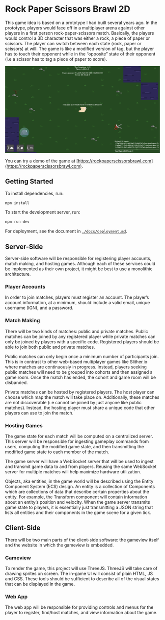 # Rock Paper Scissors Brawl 2D

This game idea is based on a prototype I had built several years ago. In the prototype, players would face off in a multiplayer arena against other players in a first person rock-paper-scissors match. Basically, the players would control a 3D character that was either a rock, a piece of paper or scissors. The player can switch between each state (rock, paper or scissors) at will. The game is like a modified version of tag, but the player has to touch their opponent while in the “opposite” state of their opponent (i.e a scissor has to tag a piece of paper to score).

![](./docs/assets/ingame_screen.png)

You can try a demo of the game at [https://rockpaperscissorsbrawl.com](https://rockpaperscissorsbrawl.com).

## Getting Started

To install dependencies, run:

```bash
npm install
```

To start the development server, run:

```bash
npm run dev
```

For deployment, see the document in [`./docs/deployment.md`](./docs/deployment.md).

## Server-Side

Server-side software will be responsible for registering player accounts, match making, and hosting games. Although each of these services could be implemented as their own project, it might be best to use a monolithic architecture. 

### Player Accounts

In order to join matches, players must register an account. The player’s account information, at a minimum, should include a valid email, unique username (IGN), and a password. 

### Match Making

There will be two kinds of matches: public and private matches. Public matches can be joined by any registered player while private matches can only be joined by players with a specific code. Registered players should be able to join both public and private matches. 

Public matches can only begin once a minimum number of participants join. This is in contrast to other web-based multiplayer games like Slither.io where matches are continuously in progress. Instead, players seeking public matches will need to be grouped into cohorts and then assigned a game room. Once the match has ended, the cohort and game room will be disbanded.

Private matches can be hosted by registered players. The host player can choose which map the match will take place on. Additionally, these matches are not discoverable (i.e cannot be joined by just anyone like public matches). Instead, the hosting player must share a unique code that other players can use to join the match.

### Hosting Games

The game state for each match will be computed on a centralized server. This server will be responsible for ingesting gameplay commands from users, computing the modified game state, and then transmitting the modified game state to each member of the match.

The game server will have a WebSocket server that will be used to ingest and transmit game data to and from players. Reusing the same WebSocket server for multiple matches will help maximize hardware utilization.

Objects, aka entities, in the game world will be described using the Entity Component System (ECS) design. An entity is a collection of Components which are collections of data that describe certain properties about the entity. For example, the Transform component will contain information about an entity’s position and velocity. When the game server transmits game state to players, it is essentially just transmitting a JSON string that lists all entities and their components in the game scene for a given tick.

## Client-Side

There will be two main parts of the client-side software: the gameview itself and the website in which the gameview is embedded.

### Gameview

To render the game, this project will use ThreeJS. ThreeJS will take care of drawing sprites on screen. The in-game UI will consist of plain HTML, JS and CSS. These tools should be sufficient to describe all of the visual states that can be displayed in the game.

### Web App

The web app will be responsible for providing controls and menus for the player to register, find/host matches, and view information about the game.

